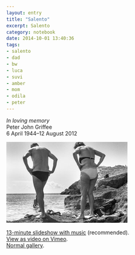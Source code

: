 ```yaml
--- 
layout: entry
title: "Salento"
excerpt: Salento
category: notebook
date: 2014-10-01 13:40:36
tags: 
- salento
- dad
- bw
- luca
- suvi
- amber
- mom
- odila
- peter
---
```


_In loving memory_  
Peter John Griffee  
6 April 1944–12 August 2012

<a href="/salento/" title="See the slideshow. Viewing time is 13 minutes."><img style="margin:0;" src="/img/SalentoT/intro.jpg" alt=""></a>

[13-minute slideshow with music](/salento/ "Music: Echoes Part II, Pink Floyd Live at Pompeii Film - Roger Waters, Richard Wright, Nick Mason, David Gilmour. Photographs: Simon Griffee.") (recommended).  
[View as video on Vimeo](http://vimeo.com/107822340).  
[Normal gallery](/stories/salento.html "In the Stories section.").